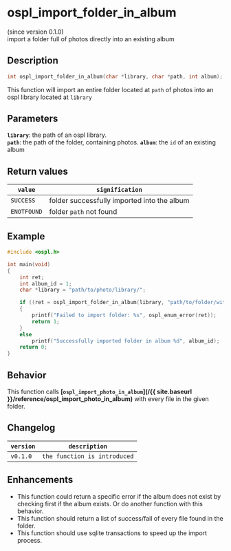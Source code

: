 # ospl_import_folder_in_album
(since version 0.1.0)  
import a folder full of photos directly into an existing album

## Description
```c
int ospl_import_folder_in_album(char *library, char *path, int album);
```
This function will import an entire folder located at ``path`` of photos into an ospl library located at ``library``

## Parameters
**`library`**: the path of an ospl library.  
**``path``**: the path of the folder, containing photos.
**``album``**: the ``id`` of an existing album  


## Return values

| ``value``     | ``signification``                           |
| ------------- |-------------------------------------------- |
| ``SUCCESS``   | folder successfully imported into the album |
| ``ENOTFOUND`` | folder ``path`` not found                   |



## Example
```c
#include <ospl.h>

int main(void)
{
	int ret;
	int album_id = 1;
	char *library = "path/to/photo/library/";

	if ((ret = ospl_import_folder_in_album(library, "path/to/folder/with/photos/"), album_id) < 0)
	{
		printf("Failed to import folder: %s", ospl_enum_error(ret));
		return 1;
	}
	else
		printf("Successfully imported folder in album %d", album_id);
	return 0;
}
```

## Behavior

This function calls **[``ospl_import_photo_in_album``](/{{ site.baseurl }}/reference/ospl_import_photo_in_album)** with every file in the given folder.


## Changelog

| ``version`` | ``description``                 |
| ----------- | ------------------------------- |
| ``v0.1.0``  | ``the function is introduced``  |


## Enhancements

- This function could return a specific error if the album does not exist by checking first if the album exists. Or do another function with this behavior.
- This function should return a list of success/fail of every file found in the folder.
- This function should use sqlite transactions to speed up the import process.
